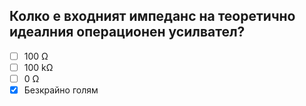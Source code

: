 ## Колко е входният импеданс на теоретично идеалния операционен усилвател?

<!-- Верният отговор е отбелязан с [X] -->

- [ ] 100 Ω
- [ ] 100 kΩ
- [ ] 0 Ω
- [X] Безкрайно голям
